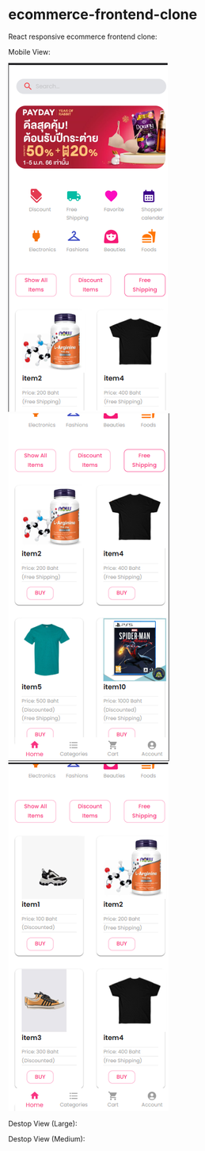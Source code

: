 # ecommerce-frontend-clone
React responsive ecommerce frontend clone:

Mobile View: 

![alt text](./readme-img/m-1.png)
![alt text](./readme-img/m-2.png)
![alt text](./readme-img/m-3.png)

Destop View (Large):

Destop View (Medium):
